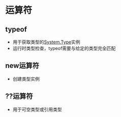 # 运算符 

## typeof

- 用于获取类型的[System.Type](CSharp_Reflection_Class_Type.md)实例
- 运行时类型检查，typeof需要与给定的类型完全匹配

## new运算符

- 创建类型实例

## ??运算符

- 用于可空类型或引用类型